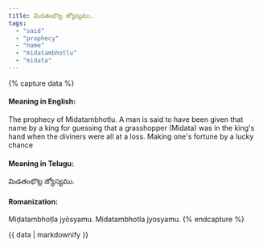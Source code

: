 ```yaml
---
title: మిడతంభొట్ల జ్యోస్యము.
tags:
  - "said"
  - "prophecy"
  - "name"
  - "midatambhotlu"
  - "midata"
---
```


{% capture data %}
#### Meaning in English:
The prophecy of Midatambhotlu.
A man is said to have been given that name by a king for guessing that a grasshopper (Midata) was in the king's hand when the diviners were all at a loss.
Making one's fortune by a lucky chance

#### Meaning in Telugu:
మిడతంభొట్ల జ్యోస్యము.

#### Romanization:
Miḍatambhoṭla jyōsyamu.
Midatambhotla jyosyamu.
{% endcapture %}

{{ data | markdownify }}

